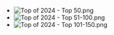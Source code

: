 - ![Top of 2024 - Top 50.png](../assets/Top_of_2024_-_Top_50_1734758364153_0.png)
- ![Top of 2024 - Top 51-100.png](../assets/Top_of_2024_-_Top_51-100_1734758391749_0.png)
- ![Top of 2024 - Top 101-150.png](../assets/Top_of_2024_-_Top_101-150_1734758443403_0.png)
